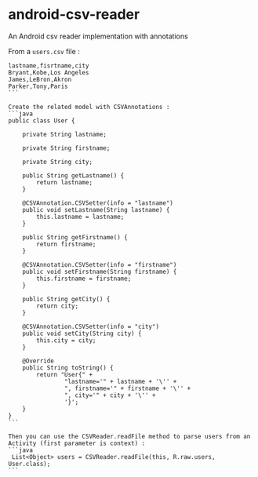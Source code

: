 # android-csv-reader
An Android csv reader implementation with annotations

From a `users.csv` file :
````
lastname,fisrtname,city
Bryant,Kobe,Los Angeles
James,LeBron,Akron
Parker,Tony,Paris
```

Create the related model with CSVAnnotations :
```java
public class User {

    private String lastname;

    private String firstname;

    private String city;

    public String getLastname() {
        return lastname;
    }

    @CSVAnnotation.CSVSetter(info = "lastname")
    public void setLastname(String lastname) {
        this.lastname = lastname;
    }

    public String getFirstname() {
        return firstname;
    }

    @CSVAnnotation.CSVSetter(info = "firstname")
    public void setFirstname(String firstname) {
        this.firstname = firstname;
    }

    public String getCity() {
        return city;
    }

    @CSVAnnotation.CSVSetter(info = "city")
    public void setCity(String city) {
        this.city = city;
    }

    @Override
    public String toString() {
        return "User{" +
                "lastname='" + lastname + '\'' +
                ", firstname='" + firstname + '\'' +
                ", city='" + city + '\'' +
                '}';
    }
}
```

Then you can use the CSVReader.readFile method to parse users from an Activity (first parameter is context) :
```java
 List<Object> users = CSVReader.readFile(this, R.raw.users, User.class);
```
